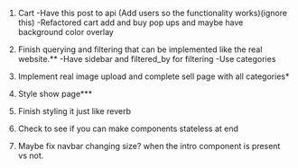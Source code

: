 1. Cart
	-Have this post to api (Add users so the functionality works)(ignore this) 
	-Refactored cart add and buy pop ups and maybe have background color overlay

2. Finish querying and filtering that can be implemented like the real website.**
	-Have sidebar and filtered_by for filtering
	-Use categories

3. Implement real image upload and complete sell page with all categories*

4. Style show page***

4. Finish styling it just like reverb

5. Check to see if you can make components stateless at end

6. Maybe fix navbar changing size? when the intro component is present vs not.